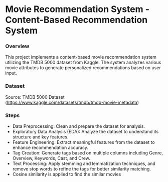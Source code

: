 # Movie Recommendation System - Content-Based Recommendation System
### Overview

This project implements a content-based movie recommendation system utilizing the TMDB 5000 dataset from Kaggle. The system analyzes various movie attributes to generate personalized recommendations based on user input.

### Dataset
Source: TMDB 5000 Dataset (https://www.kaggle.com/datasets/tmdb/tmdb-movie-metadata)


### Steps
* Data Preprocessing: Clean and prepare the dataset for analysis.
* Exploratory Data Analysis (EDA): Analyze the dataset to understand its structure and key features.
* Feature Engineering: Extract meaningful features from the dataset to enhance recommendation accuracy.
* Tag Creation: Generate tags based on multiple columns including Genre, Overview, Keywords, Cast, and Crew.
* Text Processing: Apply stemming and lemmatization techniques, and remove stop words to refine the tags for better similarity matching.
* Cosine similarity is applied to find the similar movies
